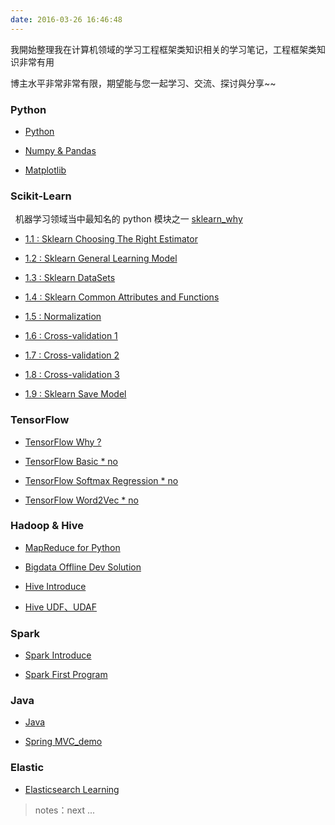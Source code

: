 ```yaml
---
date: 2016-03-26 16:46:48
---
```


我開始整理我在计算机领域的学习工程框架类知识相关的学习笔记，工程框架类知识非常有用

博主水平非常非常有限，期望能与您一起学习、交流、探讨與分享~~

### Python

- [Python](/python_language)

- [Numpy & Pandas](/python_numpy_pandas)

- [Matplotlib](/python_matplotlib)

### Scikit-Learn

&nbsp;&nbsp;机器学习领域当中最知名的 python 模块之一 [sklearn_why][sklearn0] 

- [1.1 : Sklearn Choosing The Right Estimator][sklearn1]

- [1.2 : Sklearn General Learning Model][sklearn2]

- [1.3 : Sklearn DataSets][sklearn3]

- [1.4 : Sklearn Common Attributes and Functions][sklearn4]

- [1.5 : Normalization][sklearn5]

- [1.6 : Cross-validation 1][sklearn6]

- [1.7 : Cross-validation 2][sklearn7]

- [1.8 : Cross-validation 3][sklearn8]

- [1.9 : Sklearn Save Model][sklearn9]

[sklearn0]: /2018/01/03/py-sklearn-0-why/
[sklearn1]: /2018/01/03/py-sklearn-1-choosing-estimator/
[sklearn2]: /2018/01/05/py-sklearn-2-general-learning-model/
[sklearn3]: /2018/01/03/py-sklearn-3-database/
[sklearn4]: /2018/01/05/py-sklearn-4-common-attributes/
[sklearn5]: /2018/01/06/py-sklearn-5-normalization/
[sklearn6]: /2018/01/08/py-sklearn-6-cross-validation-1/
[sklearn7]: /2018/01/09/py-sklearn-6-cross-validation-2/
[sklearn8]: /2018/01/09/py-sklearn-6-cross-validation-3/
[sklearn9]: /2018/01/10/py-sklearn-7-save-model/

### TensorFlow

- [TensorFlow Why ?][t1]

- [TensorFlow Basic * no][0]  

- [TensorFlow Softmax Regression * no][0] 

- [TensorFlow Word2Vec * no][0] 

[t1]: /2018/01/22/tensorflow-1-why/

### Hadoop & Hive

- [MapReduce for Python][h1]

- [Bigdata Offline Dev Solution][h3]

- [Hive Introduce][h2]

- [Hive UDF、UDAF][h4]

[h1]: /2018/01/30/hadoop-mr-for-python/
[h2]: /2016/02/15/hadoop-hive-brief/
[h3]: /2018/01/30/hadoop-hive-bigdata-offline-demo/
[h4]: /2018/02/01/hadoop-hive-udf-udaf/

### Spark

- [Spark Introduce][spark1]

- [Spark First Program][spark2]

[spark1]: /2016/02/01/spark-introduce-and-install/
[spark2]: /2016/04/25/spark-machine-learning-p1/


### Java

- [Java][j1]

- [Spring MVC_demo][j2]

[j1]: /java_language
[j2]: /2016/09/11/java-springMVC-mybatis-demo/

### Elastic

- [Elasticsearch Learning][elastic1]

[elastic0]: /2016/05/17/elasticsearch-0-install-plugins/
[elastic1]: /2016/05/17/elasticsearch-1-indoor/

> notes：next ...

[0]: /project_frame
